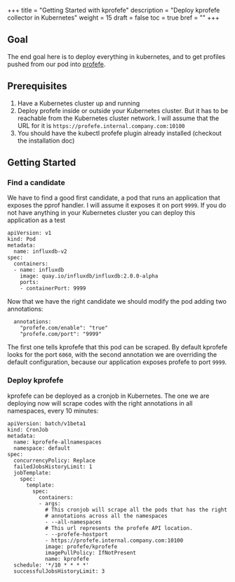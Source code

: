 +++
title = "Getting Started with kprofefe"
description = "Deploy kprofefe collector in Kubernetes"
weight = 15
draft = false
toc = true
bref = ""
+++

## Goal

The end goal here is to deploy everything in kubernetes, and to get profiles
pushed from our pod into [profefe](https://github.com/profefe/profefe).

## Prerequisites

1. Have a Kubernetes cluster up and running
2. Deploy profefe inside or outside your Kubernetes cluster. But it has to be
   reachable from the Kubernetes cluster network. I will assume that the URL for
   it is `https://profefe.internal.company.com:10100`
3. You should have the kubectl profefe plugin already installed (checkout the
   installation doc)

## Getting Started

### Find a candidate

We have to find a good first candidate, a pod that runs an application that
exposes the pprof handler. I will assume it exposes it on port `9999`. If you do
not have anything in your Kubernetes cluster you can deploy this application as
a test

```
apiVersion: v1
kind: Pod
metadata:
  name: influxdb-v2
spec:
  containers:
  - name: influxdb
    image: quay.io/influxdb/influxdb:2.0.0-alpha
    ports:
    - containerPort: 9999
```

Now that we have the right candidate we should modify the pod adding  two
annotations:

```
  annotations:
    "profefe.com/enable": "true"
    "profefe.com/port": "9999"
```

The first one tells kprofefe that this pod can be scraped. By default kprofefe
looks for the port `6060`, with the second annotation we are overriding the
default configuration, because our application exposes profefe to port
`9999`.

### Deploy kprofefe

kprofefe can be deployed as a cronjob in Kubernetes. The one we are deploying
now will scrape codes with the right annotations in all namespaces, every 10
minutes:

```
apiVersion: batch/v1beta1
kind: CronJob
metadata:
  name: kprofefe-allnamespaces
  namespace: default
spec:
  concurrencyPolicy: Replace
  failedJobsHistoryLimit: 1
  jobTemplate:
    spec:
      template:
        spec:
          containers:
          - args:
            # This cronjob will scrape all the pods that has the right
            # annotations across all the namespaces
            - --all-namespaces
            # This url represents the profefe API location.
            - --profefe-hostport
            - https://profefe.internal.company.com:10100
            image: profefe/kprofefe
            imagePullPolicy: IfNotPresent
            name: kprofefe
  schedule: '*/10 * * * *'
  successfulJobsHistoryLimit: 3
```
